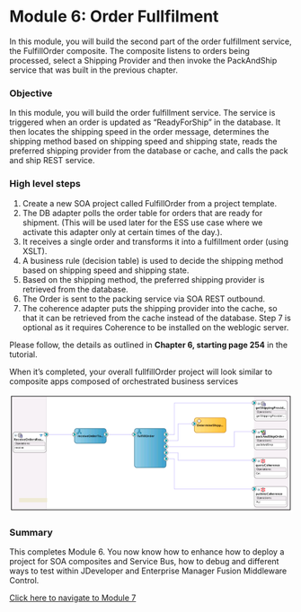 # Module 6: Order Fullfilment

In this module, you will build the second part of the order fulfillment service, the FulfillOrder composite. The composite listens to orders being processed, select a Shipping Provider and then invoke the PackAndShip service that was built in the previous chapter.

### **Objective**
In this module, you will build the order fulfillment service.
The service is triggered when an order is updated as “ReadyForShip” in the database. It then locates the shipping speed in the order message, determines the shipping method based on shipping speed and shipping state, reads the preferred shipping provider from the database or cache, and calls the pack and ship REST service.

### **High level steps**

1. Create a new SOA project called FulfillOrder from a project template.
2. The DB adapter polls the order table for orders that are ready for shipment. (This will be used later for the ESS use case where we activate this adapter only at certain times of the day.).
3. It receives a single order and transforms it into a fulfillment order (using XSLT).
4. A business rule (decision table) is used to decide the shipping method based on shipping speed
and shipping state.
5. Based on the shipping method, the preferred shipping provider is retrieved from the database.
6. The Order is sent to the packing service via SOA REST outbound.
7. The coherence adapter puts the shipping provider into the cache, so that it can be retrieved from the cache instead of the database. Step 7 is optional as it requires Coherence to be installed on the weblogic server.

Please follow, the details as outlined in **Chapter 6, starting page 254** in the tutorial. 

When it’s completed, your overall fullfillOrder project will look similar to composite apps composed of orchestrated business services

![](images/6/OrderFullfillment.png)
    
    
     
   
### **Summary**

This completes Module 6. You now know how to enhance how to deploy a project for SOA composites and Service Bus, how to debug and different ways to test within JDeveloper and Enterprise Manager Fusion Middleware Control. 

[Click here to navigate to Module 7](7-summary-and-next-step.md) 
